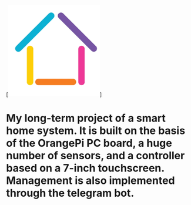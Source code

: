[![N|Solid](https://github.com/tomahawksmail/OrangeSmartHome/blob/master/static/img/logo.png)]
# My long-term project of a smart home system. It is built on the basis of the OrangePi PC board, a huge number of sensors, and a controller based on a 7-inch touchscreen. Management is also implemented through the telegram bot.



